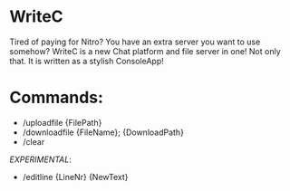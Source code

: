 # WriteC
Tired of paying for Nitro? You have an extra server you want to use somehow? WriteC is a new Chat platform and file server in one! Not only that. It is written as a stylish ConsoleApp!

# Commands:

- /uploadfile {FilePath}
- /downloadfile {FileName}; {DownloadPath}
- /clear

*EXPERIMENTAL*:
- /editline {LineNr} {NewText}
